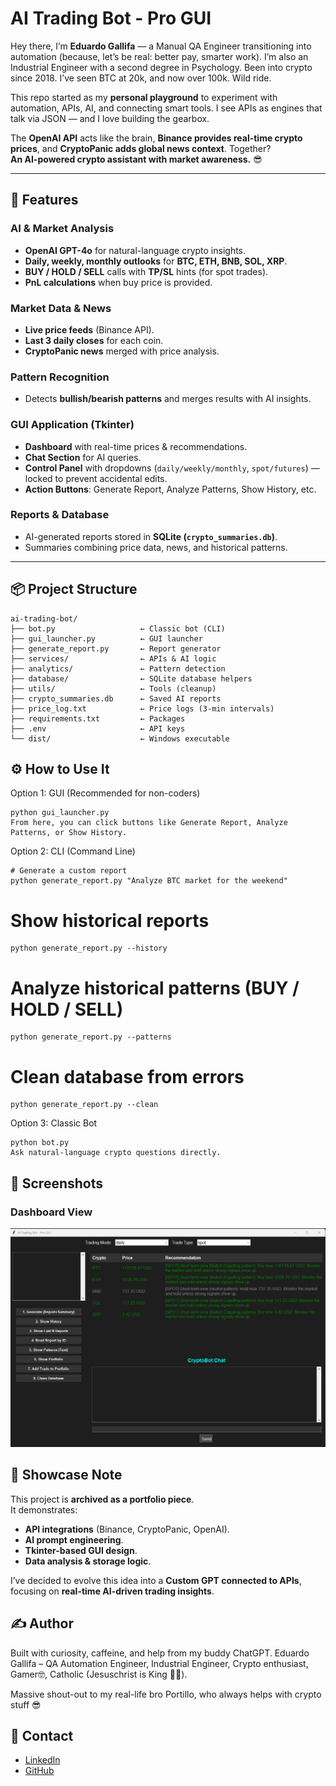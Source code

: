 # **AI Trading Bot - Pro GUI**

Hey there, I’m **Eduardo Gallifa** — a Manual QA Engineer transitioning into automation (because, let’s be real: better pay, smarter work). I’m also an Industrial Engineer with a second degree in Psychology. Been into crypto since 2018. I’ve seen BTC at 20k, and now over 100k. Wild ride.

This repo started as my **personal playground** to experiment with automation, APIs, AI, and connecting smart tools. I see APIs as engines that talk via JSON — and I love building the gearbox.

The **OpenAI API** acts like the brain, **Binance provides real-time crypto prices**, and **CryptoPanic adds global news context**. Together?  
**An AI-powered crypto assistant with market awareness.** 😎

---

## **💬 Features**

### **AI & Market Analysis**
- **OpenAI GPT-4o** for natural-language crypto insights.  
- **Daily, weekly, monthly outlooks** for **BTC, ETH, BNB, SOL, XRP**.  
- **BUY / HOLD / SELL** calls with **TP/SL** hints (for spot trades).  
- **PnL calculations** when buy price is provided.

### **Market Data & News**
- **Live price feeds** (Binance API).  
- **Last 3 daily closes** for each coin.  
- **CryptoPanic news** merged with price analysis.

### **Pattern Recognition**
- Detects **bullish/bearish patterns** and merges results with AI insights.

### **GUI Application (Tkinter)**
- **Dashboard** with real-time prices & recommendations.  
- **Chat Section** for AI queries.  
- **Control Panel** with dropdowns (`daily/weekly/monthly`, `spot/futures`) — locked to prevent accidental edits.  
- **Action Buttons**: Generate Report, Analyze Patterns, Show History, etc.

### **Reports & Database**
- AI-generated reports stored in **SQLite (`crypto_summaries.db`)**.  
- Summaries combining price data, news, and historical patterns.

---

## 📦 **Project Structure**
```plaintext
ai-trading-bot/
├── bot.py                   ← Classic bot (CLI)
├── gui_launcher.py          ← GUI launcher
├── generate_report.py       ← Report generator
├── services/                ← APIs & AI logic
├── analytics/               ← Pattern detection
├── database/                ← SQLite database helpers
├── utils/                   ← Tools (cleanup)
├── crypto_summaries.db      ← Saved AI reports
├── price_log.txt            ← Price logs (3-min intervals)
├── requirements.txt         ← Packages
├── .env                     ← API keys
└── dist/                    ← Windows executable
```

## ⚙️ How to Use It
Option 1: GUI (Recommended for non-coders)
```plaintext
python gui_launcher.py
From here, you can click buttons like Generate Report, Analyze Patterns, or Show History.
```
Option 2: CLI (Command Line)
```plaintext
# Generate a custom report
python generate_report.py "Analyze BTC market for the weekend"
```
# Show historical reports
```plaintext
python generate_report.py --history
```
# Analyze historical patterns (BUY / HOLD / SELL)
```plaintext
python generate_report.py --patterns
```
# Clean database from errors
```plaintext
python generate_report.py --clean
```
Option 3: Classic Bot
```plaintext
python bot.py
Ask natural-language crypto questions directly.
```
## 📸 Screenshots

### Dashboard View
![Dashboard](images/Screenshot_1.png)

## 🧠 Showcase Note

This project is **archived as a portfolio piece**.  
It demonstrates:

- **API integrations** (Binance, CryptoPanic, OpenAI).
- **AI prompt engineering**.
- **Tkinter-based GUI design**.
- **Data analysis & storage logic**.

I’ve decided to evolve this idea into a **Custom GPT connected to APIs**,  
focusing on **real-time AI-driven trading insights**.


## ✍️ Author
Built with curiosity, caffeine, and help from my buddy ChatGPT.
Eduardo Gallifa – QA Automation Engineer, Industrial Engineer, Crypto enthusiast, Gamer🤓, Catholic (Jesuschrist is King 🗿👑).

Massive shout-out to my real-life bro Portillo, who always helps with crypto stuff 😎

## 📨 Contact
- [LinkedIn](https://www.linkedin.com/in/eduardogallifaochoa)
- [GitHub](https://github.com/eduardogallifaochoa)
